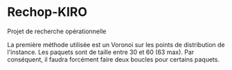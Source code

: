 # Rechop-KIRO

Projet de recherche opérationnelle

La première méthode utilisée est un Voronoi sur les points de distribution de l'instance.
Les paquets sont de taille entre 30 et 60 (63 max). Par conséquent, il faudra forcément 
faire deux boucles pour certains paquets.
